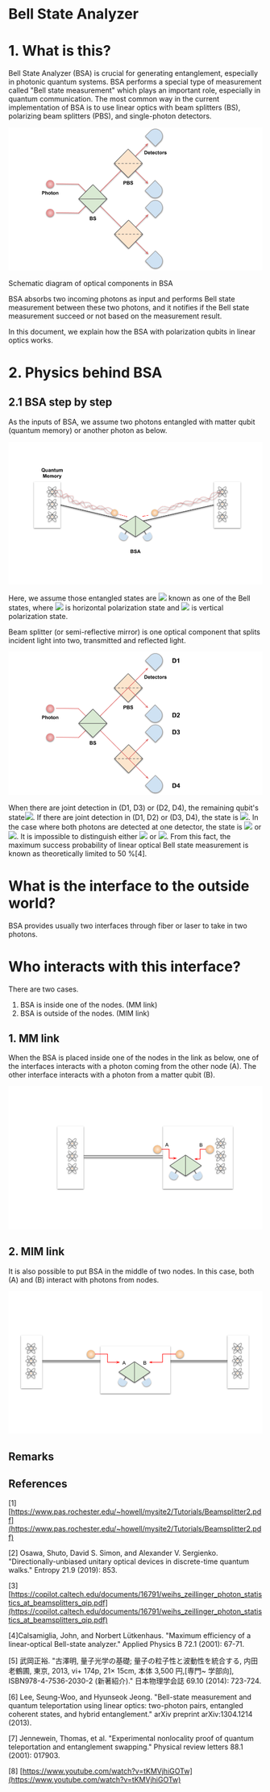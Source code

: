 # Bell State Analyzer

# 1. What is this?

Bell State Analyzer (BSA) is crucial for generating entanglement, especially in photonic quantum systems. BSA performs a special type of measurement called "Bell state measurement" which plays an important role, especially in quantum communication. The most common way in the current implementation of BSA is to use linear optics with beam splitters (BS), polarizing beam splitters (PBS), and single-photon detectors.  

![BellStateMeasurement.png](./img/BellStateMeasurement.png)

Schematic diagram of optical components in BSA

 BSA absorbs two incoming photons as input and performs Bell state measurement between these two photons, and it notifies if the Bell state measurement succeed or not based on the measurement result. 

In this document, we explain how the BSA with polarization qubits in linear optics works. 

# 2. Physics behind BSA

## 2.1 BSA step by step

As the inputs of BSA, we assume two photons entangled with matter qubit (quantum memory) or another photon as below.

![MIM_figure.png](./img/MIM_figure.png)

Here, we assume those entangled states are <img src="https://render.githubusercontent.com/render/math?math=|\psi^{-}\rangle = \frac{|HV\rangle - |VH\rangle}{\sqrt{2}}"> known as one of the Bell states, where <img src="https://render.githubusercontent.com/render/math?math=|H\rangle"> is horizontal polarization state and <img src="https://render.githubusercontent.com/render/math?math=|V\rangle"> is vertical polarization state. 

Beam splitter (or semi-reflective mirror) is one optical component that splits incident light into two, transmitted and reflected light. 

![BSA (3).png](./img/BSA_D.png)

When there are joint detection in (D1, D3) or (D2, D4), the remaining qubit's state<img src="https://render.githubusercontent.com/render/math?math=|\psi^{-}\rangle">. If there are joint detection in (D1, D2) or (D3, D4), the state is <img src="https://render.githubusercontent.com/render/math?math=|\psi^{+}\rangle">.  In the case where both photons are detected at one detector, the state is <img src="https://render.githubusercontent.com/render/math?math=|\phi^{+}\rangle"> or <img src="https://render.githubusercontent.com/render/math?math=|\phi^{-}\rangle">.  It is impossible to distinguish either <img src="https://render.githubusercontent.com/render/math?math=|\phi^{+}\rangle"> or <img src="https://render.githubusercontent.com/render/math?math=|\phi^{-}\rangle">. From this fact,  the maximum success probability of linear optical Bell state measurement is known as theoretically limited to 50 %[4].

# What is the interface to the outside world?

BSA provides usually two interfaces through fiber or laser to take in two photons. 

# Who interacts with this interface?

There are two cases.

1. BSA is inside one of the nodes. (MM link)
2.  BSA is outside of the nodes. (MIM link)

## 1. MM link

When the BSA is placed inside one of the nodes in the link as below, one of the interfaces interacts with a photon coming from the other node (A). The other interface interacts with a photon from a matter qubit (B). 

![BSA (1).png](./img/MM.png)

## 2. MIM link

It is also possible to put BSA in the middle of two nodes. In this case, both (A) and (B) interact with photons from nodes.

![BSA (2).png](./img/MIM.png)

## Remarks

## References

[1] [https://www.pas.rochester.edu/~howell/mysite2/Tutorials/Beamsplitter2.pdf](https://www.pas.rochester.edu/~howell/mysite2/Tutorials/Beamsplitter2.pdf)

[2] Osawa, Shuto, David S. Simon, and Alexander V. Sergienko. "Directionally-unbiased unitary optical devices in discrete-time quantum walks." Entropy 21.9 (2019): 853.

[3][https://copilot.caltech.edu/documents/16791/weihs_zeillinger_photon_statistics_at_beamsplitters_qip.pdf](https://copilot.caltech.edu/documents/16791/weihs_zeillinger_photon_statistics_at_beamsplitters_qip.pdf)

[4]Calsamiglia, John, and Norbert Lütkenhaus. "Maximum efficiency of a linear-optical Bell-state analyzer." Applied Physics B 72.1 (2001): 67-71.

[5] 武岡正裕. "古澤明, 量子光学の基礎; 量子の粒子性と波動性を統合する, 内田老鶴圃, 東京, 2013, vi+ 174p, 21× 15cm, 本体 3,500 円,[専門~ 学部向], ISBN978-4-7536-2030-2 (新著紹介)." 日本物理学会誌 69.10 (2014): 723-724.

[6] Lee, Seung-Woo, and Hyunseok Jeong. "Bell-state measurement and quantum teleportation using linear optics: two-photon pairs, entangled coherent states, and hybrid entanglement." arXiv preprint arXiv:1304.1214 (2013).

[7] Jennewein, Thomas, et al. "Experimental nonlocality proof of quantum teleportation and entanglement swapping." Physical review letters 88.1 (2001): 017903.

[8] [https://www.youtube.com/watch?v=tKMVjhiGOTw](https://www.youtube.com/watch?v=tKMVjhiGOTw)